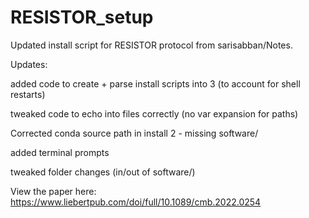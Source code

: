 # RESISTOR_setup
Updated install script for RESISTOR protocol from sarisabban/Notes.

Updates:

added code to create + parse install scripts into 3 (to account for shell restarts)

tweaked code to echo into files correctly (no var expansion for paths)

Corrected conda source path in install 2 - missing software/

added terminal prompts

tweaked folder changes (in/out of software/)

View the paper here: https://www.liebertpub.com/doi/full/10.1089/cmb.2022.0254

